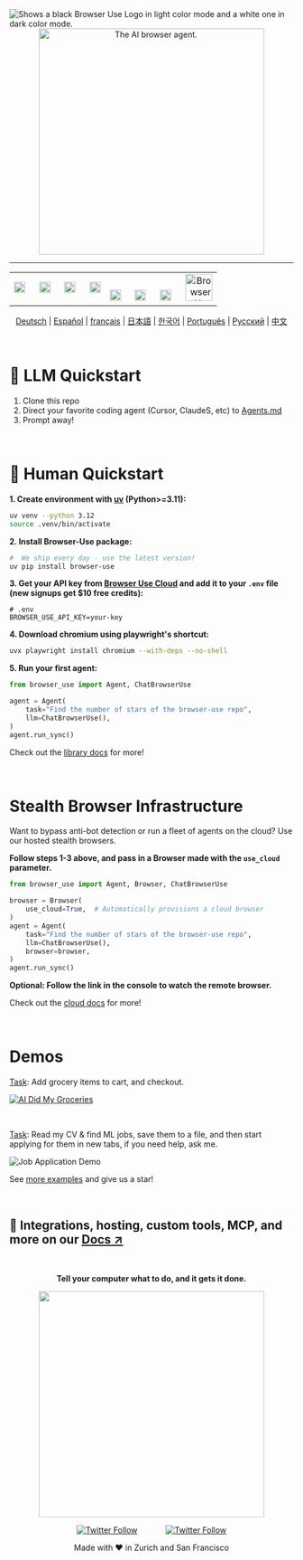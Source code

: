 <picture>
  <source media="(prefers-color-scheme: light)" srcset="https://github.com/user-attachments/assets/2ccdb752-22fb-41c7-8948-857fc1ad7e24"">
  <source media="(prefers-color-scheme: dark)" srcset="https://github.com/user-attachments/assets/774a46d5-27a0-490c-b7d0-e65fcbbfa358">
  <img alt="Shows a black Browser Use Logo in light color mode and a white one in dark color mode." src="https://github.com/user-attachments/assets/774a46d5-27a0-490c-b7d0-e65fcbbfa358"  width="full">
</picture>

<div align="center">
    <picture>
    <source media="(prefers-color-scheme: light)" srcset="https://github.com/user-attachments/assets/9955dda9-ede3-4971-8ee0-91cbc3850125"">
    <source media="(prefers-color-scheme: dark)" srcset="https://github.com/user-attachments/assets/6797d09b-8ac3-4cb9-ba07-b289e080765a">
    <img alt="The AI browser agent." src="https://github.com/user-attachments/assets/6797d09b-8ac3-4cb9-ba07-b289e080765a"  width="400">
    </picture>
</div>

---

<table width="100%" cellpadding="0" cellspacing="0" border="0">
<tr>
<td align="left" valign="middle" height="48">
  <a href="#demos"><img src="https://github.com/user-attachments/assets/2ef63c11-0fa4-47f6-a57f-91f99daaab20" height="20" alt="Demos"></a>
  <img width="16" height="1" alt="">
  <a href="https://docs.browser-use.com"><img src="https://github.com/user-attachments/assets/19401d69-1c9a-4e92-a46f-2e2c5e2f65ee" height="20" alt="Docs"></a>
  <img width="16" height="1" alt="">
  <a href="https://browser-use.com/posts"><img src="https://github.com/user-attachments/assets/872ee6ac-7685-4677-b902-d99bb6bbb6ee" height="20" alt="Blog"></a>
  <img width="16" height="1" alt="">
  <a href="https://browsermerch.com"><img src="https://github.com/user-attachments/assets/467c4b14-ecac-4bc4-8e80-d7221d89cb16" height="20" alt="Merch"></a>
</td>
<td align="right" valign="middle" height="48">
  <a href="https://github.com/browser-use/browser-use"><img src="https://github.com/user-attachments/assets/b4cc5009-f73b-4afb-a8c1-c2ec34041377" height="20" alt="Github Stars"></a>
  <img width="16" height="1" alt="">
  <a href="https://x.com/intent/user?screen_name=browser_use"><img src="https://github.com/user-attachments/assets/1b164290-bdaa-4c24-bb06-14f3c7b57173" height="20" alt="Twitter"></a>
  <img width="16" height="1" alt="">
  <a href="https://link.browser-use.com/discord"><img src="https://github.com/user-attachments/assets/619ec341-323d-4691-9afe-6c5bab590f5a" height="20" alt="Discord"></a>
  <img width="16" height="1" alt="">
  <a href="https://cloud.browser-use.com"><img src="https://github.com/user-attachments/assets/74aac4be-3417-42a7-8174-19d88e9720b7" height="48" alt="Browser-Use Cloud"></a>
</td>
</tr>
</table>

<div align="center">

<!-- Keep these links. Translations will automatically update with the README. -->
[Deutsch](https://www.readme-i18n.com/browser-use/browser-use?lang=de) |
[Español](https://www.readme-i18n.com/browser-use/browser-use?lang=es) |
[français](https://www.readme-i18n.com/browser-use/browser-use?lang=fr) |
[日本語](https://www.readme-i18n.com/browser-use/browser-use?lang=ja) |
[한국어](https://www.readme-i18n.com/browser-use/browser-use?lang=ko) |
[Português](https://www.readme-i18n.com/browser-use/browser-use?lang=pt) |
[Русский](https://www.readme-i18n.com/browser-use/browser-use?lang=ru) |
[中文](https://www.readme-i18n.com/browser-use/browser-use?lang=zh)

</div>

</br>

# 🤖 LLM Quickstart

1. Clone this repo
2. Direct your favorite coding agent (Cursor, ClaudeS, etc) to [Agents.md](https://docs.browser-use.com/llms-full.txt)
3. Prompt away!

<br/>

# 👋 Human Quickstart

**1. Create environment with [uv](https://docs.astral.sh/uv/) (Python>=3.11):**
```bash
uv venv --python 3.12
source .venv/bin/activate
```

**2. Install Browser-Use package:**
```bash
#  We ship every day - use the latest version!
uv pip install browser-use
```

**3. Get your API key from [Browser Use Cloud](https://cloud.browser-use.com/dashboard/api) and add it to your `.env` file (new signups get $10 free credits):**
```
# .env
BROWSER_USE_API_KEY=your-key
```

**4. Download chromium using playwright's shortcut:**
```bash
uvx playwright install chromium --with-deps --no-shell
```

**5. Run your first agent:**
```python
from browser_use import Agent, ChatBrowserUse

agent = Agent(
    task="Find the number of stars of the browser-use repo",
    llm=ChatBrowserUse(),
)
agent.run_sync()
```

Check out the [library docs](https://docs.browser-use.com) for more!

<br/>

# Stealth Browser Infrastructure

Want to bypass anti-bot detection or run a fleet of agents on the cloud? Use our hosted stealth browsers.

**Follow steps 1-3 above, and pass in a Browser made with the `use_cloud` parameter.**
```python
from browser_use import Agent, Browser, ChatBrowserUse

browser = Browser(
    use_cloud=True,  # Automatically provisions a cloud browser
)
agent = Agent(
    task="Find the number of stars of the browser-use repo",
    llm=ChatBrowserUse(),
    browser=browser,
)
agent.run_sync()
```

**Optional: Follow the link in the console to watch the remote browser.**

Check out the [cloud docs](https://docs.cloud.browser-use.com) for more!

<br/>

# Demos

[Task](https://github.com/browser-use/browser-use/blob/main/examples/use-cases/shopping.py): Add grocery items to cart, and checkout.

[![AI Did My Groceries](https://github.com/user-attachments/assets/a0ffd23d-9a11-4368-8893-b092703abc14)](https://www.youtube.com/watch?v=L2Ya9PYNns8)

<br/>


[Task](https://github.com/browser-use/browser-use/blob/main/examples/use-cases/find_and_apply_to_jobs.py): Read my CV & find ML jobs, save them to a file, and then start applying for them in new tabs, if you need help, ask me.

![Job Application Demo](https://github.com/user-attachments/assets/57865ee6-6004-49d5-b2c2-6dff39ec2ba9)

See [more examples](https://docs.browser-use.com/examples) and give us a star!

<br/>

## 📖 Integrations, hosting, custom tools, MCP, and more on our [Docs ↗](https://docs.browser-use.com)

<br/>

<div align="center">
  
**Tell your computer what to do, and it gets it done.**

<img src="https://github.com/user-attachments/assets/06fa3078-8461-4560-b434-445510c1766f" width="400"/>

[![Twitter Follow](https://img.shields.io/twitter/follow/Magnus?style=social)](https://x.com/intent/user?screen_name=mamagnus00)
&emsp;&emsp;&emsp;
[![Twitter Follow](https://img.shields.io/twitter/follow/Gregor?style=social)](https://x.com/intent/user?screen_name=gregpr07)

</div>

<div align="center"> Made with ❤️ in Zurich and San Francisco </div>